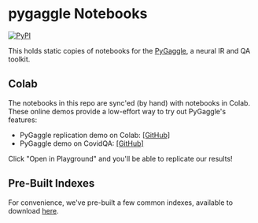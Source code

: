 # pygaggle Notebooks

[![PyPI](https://img.shields.io/pypi/v/pygaggle?color=brightgreen)](https://pypi.org/project/pygaggle/)

This holds static copies of notebooks for the [PyGaggle](https://github.com/castorini/pygaggle), a neural IR and QA toolkit.

## Colab

The notebooks in this repo are sync'ed (by hand) with notebooks in Colab.
These online demos provide a low-effort way to try out PyGaggle's features:

+ PyGaggle replication demo on Colab: [[GitHub]](pygaggle_Colab_demo.ipynb)
+ PyGaggle demo on CovidQA: [[GitHub]](pygaggle_covidqa_demo.ipynb)

Click "Open in Playground" and you'll be able to replicate our results!

## Pre-Built Indexes

For convenience, we've pre-built a few common indexes, available to download [here](https://git.uwaterloo.ca/jimmylin/anserini-indexes).
